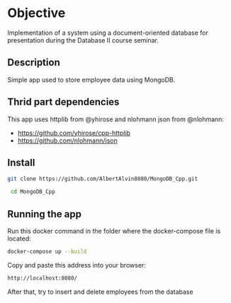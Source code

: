 # Objective
Implementation of a system using a document-oriented database for presentation during the Database II course seminar.

## Description
Simple app used to store employee data using MongoDB.

## Thrid part dependencies
This app uses httplib from @yhirose and nlohmann json from @nlohmann:
- https://github.com/yhirose/cpp-httplib
- https://github.com/nlohmann/json

## Install
```bash
git clone https://github.com/AlbertAlvin8080/MongoDB_Cpp.git
```

```bash
 cd MongoDB_Cpp
```

## Running the app
Run this docker command in the folder where the docker-compose file is located:
```bash
docker-compose up --build
```

Copy and paste this address into your browser:
```bash
http://localhost:8080/
```

After that, try to insert and delete employees from the database
